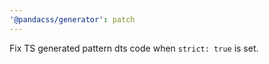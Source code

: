 ```yaml
---
'@pandacss/generator': patch
---
```


Fix TS generated pattern dts code when `strict: true` is set.
